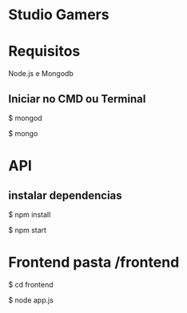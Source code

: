 # Studio Gamers

# Requisitos
Node.js e Mongodb

## Iniciar no CMD ou Terminal
$ mongod

$ mongo

# API

## instalar dependencias
$ npm install

$ npm start


# Frontend pasta /frontend


$ cd frontend

$ node app.js

